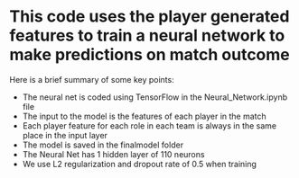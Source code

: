 # This code uses the player generated features to train a neural network to make predictions on match outcome
 
 Here is a brief summary of some key points:
 
 * The neural net is coded using TensorFlow in the Neural_Network.ipynb file
 * The input to the model is the features of each player in the match
 * Each player feature for each role in each team is always in the same place in the input layer 
 * The model is saved in the finalmodel folder
 * The Neural Net has 1 hidden layer of 110 neurons
 * We use L2 regularization and dropout rate of 0.5 when training
